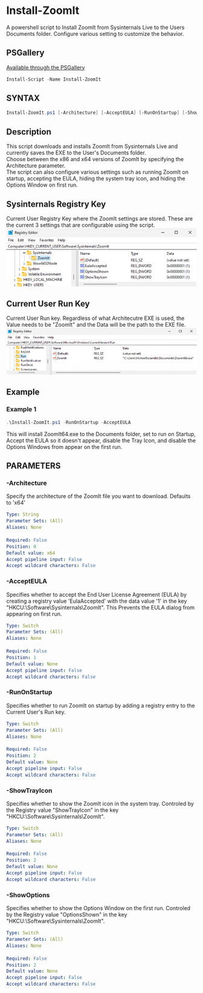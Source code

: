 # Install-ZoomIt
A powershell script to Install ZoomIt from Sysinternals Live to the Users Documents folder. Configure various setting to customize the behavior.

## PSGallery
[Available through the PSGallery](https://www.powershellgallery.com/packages/Install-ZoomIt)
```powershell
Install-Script -Name Install-ZoomIt
```

## SYNTAX
```powershell
Install-ZoomIt.ps1 [-Architecture] [-AcceptEULA] [-RunOnStartup] [-ShowTrayIcon] [-ShowOptions]
```
## Description
This script downloads and installs ZoomIt from Sysinternals Live and currently saves the EXE to the User's Documents folder.<br>
Choose between the x86 and x64 versions of ZoomIt by specifying the Architecture parameter.<br>
The script can also configure various settings such as running ZoomIt on startup,
accepting the EULA, hiding the system tray icon, and hiding the Options Window on first run.

## Sysinternals Registry Key
Current User Registry Key where the ZoomIt settings are stored. These are the current 3 settings that are configurable using the script.<br>
![Sysinternals Registry Key - ZoomIt](/Images/Install-ZoomIt_SysinternalsKey-ZoomIt.png)

## Current User Run Key
Current User Run key. Regardless of what Architecutre EXE is used, the Value needs to be "ZoomIt" and the Data will be the path to the EXE file.<br>
![Current User Run Key - ZoomIt](/Images/Install-ZoomIt_CU-RunKey-ZoomIt.png)

## Example

### Example 1

```powershell
.\Install-ZoomIt.ps1 -RunOnStartup -AcceptEULA
```

This will install ZoomIt64.exe to the Documents folder, set to run on Startup, Accept the EULA so it doesn't appear, disable the Tray Icon, and disable the Options Windows from appear on the first run.

## PARAMETERS

### -Architecture

Specify the architecture of the ZoomIt file you want to download. Defaults to 'x64'

```yaml
Type: String
Parameter Sets: (All)
Aliases: None

Required: False
Position: 0
Default value: x64
Accept pipeline input: False
Accept wildcard characters: False
```

### -AcceptEULA

Specifies whether to accept the End User License Agreement (EULA) by creating a registry value 'EulaAccepted' with the data value '1' in the key "HKCU:\Software\Sysinternals\ZoomIt". This Prevents the EULA dialog from appearing on first run.

```yaml
Type: Switch
Parameter Sets: (All)
Aliases: None

Required: False
Position: 1
Default value: None
Accept pipeline input: False
Accept wildcard characters: False
```

### -RunOnStartup

Specifies whether to run ZoomIt on startup by adding a registry entry to the Current User's Run key.

```yaml
Type: Switch
Parameter Sets: (All)
Aliases: None

Required: False
Position: 2
Default value: None
Accept pipeline input: False
Accept wildcard characters: False
```

### -ShowTrayIcon

Specifies whether to show the ZoomIt icon in the system tray. Controled by the Registry value "ShowTrayIcon" in the key "HKCU:\Software\Sysinternals\ZoomIt". 

```yaml
Type: Switch
Parameter Sets: (All)
Aliases: None

Required: False
Position: 2
Default value: None
Accept pipeline input: False
Accept wildcard characters: False
```

### -ShowOptions

Specifies whether to show the Options Window on the first run. Controled by the Registry value "OptionsShown" in the key "HKCU:\Software\Sysinternals\ZoomIt". 

```yaml
Type: Switch
Parameter Sets: (All)
Aliases: None

Required: False
Position: 2
Default value: None
Accept pipeline input: False
Accept wildcard characters: False
```